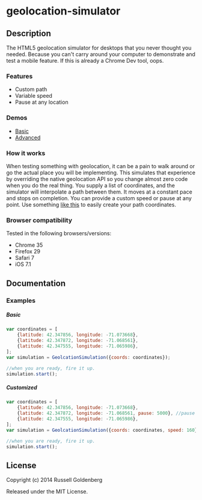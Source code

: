 geolocation-simulator
=====================

## Description
The HTML5 geolocation simulator for desktops that you never thought you needed. Because you can't carry around your computer to demonstrate and test a mobile feature. If this is already a Chrome Dev tool, oops.

### Features
* Custom path
* Variable speed
* Pause at any location

### Demos
* [Basic](http://russellgoldenberg.com/libraries/geolocation-simulator/basic)
* [Advanced](http://russellgoldenberg.com/libraries/geolocation-simulator/advanced)

### How it works
When testing something with geolocation, it can be a pain to walk around or go the actual place you will be implementing. This simulates that experience by overriding the native geolocation API so you change almost zero code when you do the real thing. You supply a list of coordinates, and the simulator will interpolate a path between them. It moves at a constant pace and stops on completion. You can provide a custom speed or pause at any point. Use something [like this](http://www.findlatitudeandlongitude.com/click-lat-lng-list/) to easily create your path coordinates.

### Browser compatibility
Tested in the following browsers/versions:
* Chrome 35
* Firefox 29
* Safari 7
* iOS 7.1

## Documentation

### Examples

##### Basic
```javascript
var coordinates = [
	{latitude: 42.347856, longitude: -71.073668},
    {latitude: 42.347872, longitude: -71.068561},
    {latitude: 42.347555, longitude: -71.065986},
];
var simulation = GeolcationSimulation({coords: coordinates});

//when you are ready, fire it up.
simulation.start(); 
```

##### Customized
```javascript
var coordinates = [
	{latitude: 42.347856, longitude: -71.073668},
    {latitude: 42.347872, longitude: -71.068561, pause: 5000}, //pause for 5 seconds
    {latitude: 42.347555, longitude: -71.065986},
];
var simulation = GeolcationSimulation({coords: coordinates, speed: 160}); //160 km (slow down!)

//when you are ready, fire it up.
simulation.start(); 
```

## License

Copyright (c) 2014 Russell Goldenberg

Released under the MIT License.